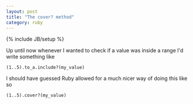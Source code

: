 ```yaml
---
layout: post
title: "The cover? method"
category: ruby
---
```

{% include JB/setup %}

Up until now whenever I wanted to check if a value was inside a range I'd write something like

`(1..5).to_a.include?(my_value)`

I should have guessed Ruby allowed for a much nicer way of doing this like so

`(1..5).cover?(my_value)`
